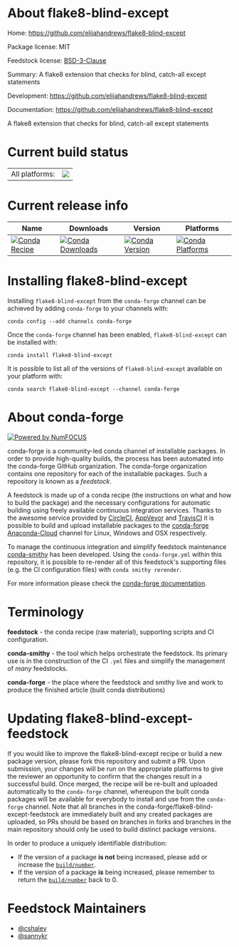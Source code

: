 About flake8-blind-except
=========================

Home: https://github.com/elijahandrews/flake8-blind-except

Package license: MIT

Feedstock license: [BSD-3-Clause](https://github.com/conda-forge/flake8-blind-except-feedstock/blob/master/LICENSE.txt)

Summary: A flake8 extension that checks for blind, catch-all except statements

Development: https://github.com/elijahandrews/flake8-blind-except

Documentation: https://github.com/elijahandrews/flake8-blind-except

A flake8 extension that checks for blind, catch-all except statements


Current build status
====================


<table><tr><td>All platforms:</td>
    <td>
      <a href="https://dev.azure.com/conda-forge/feedstock-builds/_build/latest?definitionId=2919&branchName=master">
        <img src="https://dev.azure.com/conda-forge/feedstock-builds/_apis/build/status/flake8-blind-except-feedstock?branchName=master">
      </a>
    </td>
  </tr>
</table>

Current release info
====================

| Name | Downloads | Version | Platforms |
| --- | --- | --- | --- |
| [![Conda Recipe](https://img.shields.io/badge/recipe-flake8--blind--except-green.svg)](https://anaconda.org/conda-forge/flake8-blind-except) | [![Conda Downloads](https://img.shields.io/conda/dn/conda-forge/flake8-blind-except.svg)](https://anaconda.org/conda-forge/flake8-blind-except) | [![Conda Version](https://img.shields.io/conda/vn/conda-forge/flake8-blind-except.svg)](https://anaconda.org/conda-forge/flake8-blind-except) | [![Conda Platforms](https://img.shields.io/conda/pn/conda-forge/flake8-blind-except.svg)](https://anaconda.org/conda-forge/flake8-blind-except) |

Installing flake8-blind-except
==============================

Installing `flake8-blind-except` from the `conda-forge` channel can be achieved by adding `conda-forge` to your channels with:

```
conda config --add channels conda-forge
```

Once the `conda-forge` channel has been enabled, `flake8-blind-except` can be installed with:

```
conda install flake8-blind-except
```

It is possible to list all of the versions of `flake8-blind-except` available on your platform with:

```
conda search flake8-blind-except --channel conda-forge
```


About conda-forge
=================

[![Powered by NumFOCUS](https://img.shields.io/badge/powered%20by-NumFOCUS-orange.svg?style=flat&colorA=E1523D&colorB=007D8A)](http://numfocus.org)

conda-forge is a community-led conda channel of installable packages.
In order to provide high-quality builds, the process has been automated into the
conda-forge GitHub organization. The conda-forge organization contains one repository
for each of the installable packages. Such a repository is known as a *feedstock*.

A feedstock is made up of a conda recipe (the instructions on what and how to build
the package) and the necessary configurations for automatic building using freely
available continuous integration services. Thanks to the awesome service provided by
[CircleCI](https://circleci.com/), [AppVeyor](https://www.appveyor.com/)
and [TravisCI](https://travis-ci.com/) it is possible to build and upload installable
packages to the [conda-forge](https://anaconda.org/conda-forge)
[Anaconda-Cloud](https://anaconda.org/) channel for Linux, Windows and OSX respectively.

To manage the continuous integration and simplify feedstock maintenance
[conda-smithy](https://github.com/conda-forge/conda-smithy) has been developed.
Using the ``conda-forge.yml`` within this repository, it is possible to re-render all of
this feedstock's supporting files (e.g. the CI configuration files) with ``conda smithy rerender``.

For more information please check the [conda-forge documentation](https://conda-forge.org/docs/).

Terminology
===========

**feedstock** - the conda recipe (raw material), supporting scripts and CI configuration.

**conda-smithy** - the tool which helps orchestrate the feedstock.
                   Its primary use is in the construction of the CI ``.yml`` files
                   and simplify the management of *many* feedstocks.

**conda-forge** - the place where the feedstock and smithy live and work to
                  produce the finished article (built conda distributions)


Updating flake8-blind-except-feedstock
======================================

If you would like to improve the flake8-blind-except recipe or build a new
package version, please fork this repository and submit a PR. Upon submission,
your changes will be run on the appropriate platforms to give the reviewer an
opportunity to confirm that the changes result in a successful build. Once
merged, the recipe will be re-built and uploaded automatically to the
`conda-forge` channel, whereupon the built conda packages will be available for
everybody to install and use from the `conda-forge` channel.
Note that all branches in the conda-forge/flake8-blind-except-feedstock are
immediately built and any created packages are uploaded, so PRs should be based
on branches in forks and branches in the main repository should only be used to
build distinct package versions.

In order to produce a uniquely identifiable distribution:
 * If the version of a package **is not** being increased, please add or increase
   the [``build/number``](https://conda.io/docs/user-guide/tasks/build-packages/define-metadata.html#build-number-and-string).
 * If the version of a package **is** being increased, please remember to return
   the [``build/number``](https://conda.io/docs/user-guide/tasks/build-packages/define-metadata.html#build-number-and-string)
   back to 0.

Feedstock Maintainers
=====================

* [@cshaley](https://github.com/cshaley/)
* [@sannykr](https://github.com/sannykr/)

